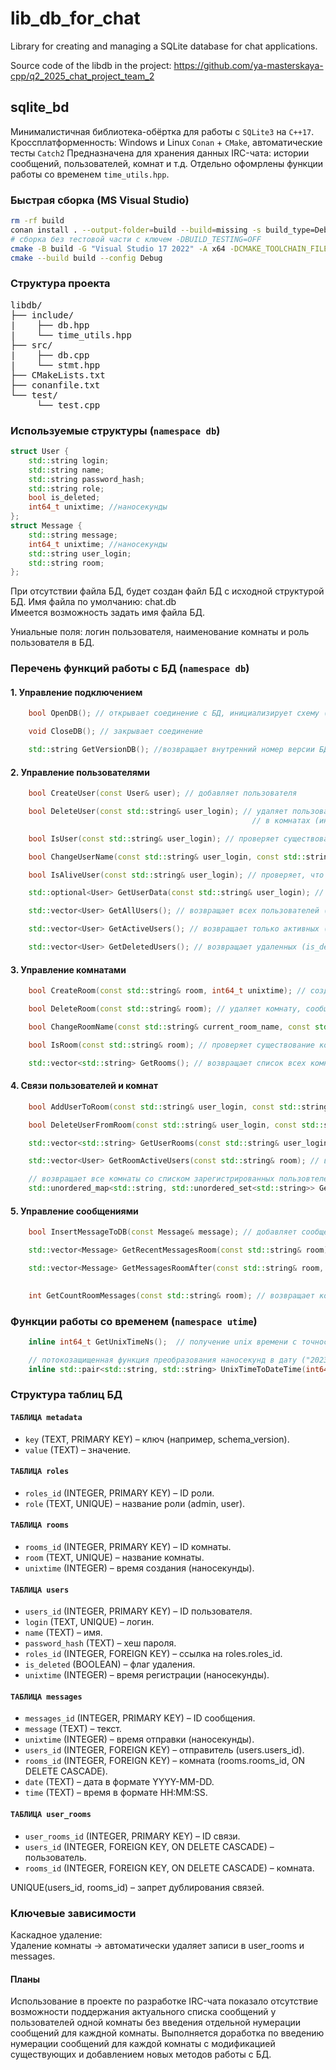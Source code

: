 # lib_db_for_chat
Library for creating and managing a SQLite database for chat applications.

Source code of the libdb in the project: https://github.com/ya-masterskaya-cpp/q2_2025_chat_project_team_2

## sqlite_bd

Минималистичная библиотека-обёртка для работы с `SQLite3` на `C++17`. Кроссплатформенность: Windows и Linux
`Conan` + `CMake`, автоматические тесты `Catch2`
Предназначена для хранения данных IRC-чата: истории сообщений, пользователей, комнат и т.д. 
Отдельно офомрлены функции работы со временем `time_utils.hpp`.

### Быстрая сборка (MS Visual Studio)

```bash
rm -rf build
conan install . --output-folder=build --build=missing -s build_type=Debug
# сборка без тестовой части с ключем -DBUILD_TESTING=OFF
cmake -B build -G "Visual Studio 17 2022" -A x64 -DCMAKE_TOOLCHAIN_FILE=build/conan_toolchain.cmake
cmake --build build --config Debug
```
### Структура проекта
<pre>
libdb/
├── include/        
|    ├── db.hpp
|    └── time_utils.hpp
├── src/            
|    ├── db.cpp
|    └── stmt.hpp
├── CMakeLists.txt  
├── conanfile.txt 
└── test/           
     └── test.cpp </pre>

### Используемые структуры (`namespace db`)
```cpp
struct User {
    std::string login;
    std::string name;
    std::string password_hash;
    std::string role;
    bool is_deleted;
    int64_t unixtime; //наносекунды
};
struct Message {
    std::string message;
    int64_t unixtime; //наносекунды
    std::string user_login;
    std::string room;
};
```
При отсутствии файла БД, будет создан файл БД с исходной структурой БД. Имя файла по умолчанию: chat.db </br>
Имеется возможность задать имя файла БД. </br>

Униальные поля: логин пользователя, наименование комнаты и роль пользователя в БД. </br>
### Перечень функций работы с БД (`namespace db`)

#### 1. Управление подключением
``` cpp
    bool OpenDB(); // открывает соединение с БД, инициализирует схему (если БД новая)

    void CloseDB(); // закрывает соединение

    std::string GetVersionDB(); //возвращает внутренний номер версии БД
```
#### 2. Управление пользователями
``` cpp
    bool CreateUser(const User& user); // добавляет пользователя

    bool DeleteUser(const std::string& user_login); // удаляет пользователя, если он не состоит
                                                      // в комнатах (иначе только is_deleted = true)

    bool IsUser(const std::string& user_login); // проверяет существование пользователя

    bool ChangeUserName(const std::string& user_login, const std::string& new_name); // меняет имя пользователя

    bool IsAliveUser(const std::string& user_login); // проверяет, что пользователь существует и не помечен на удаление

    std::optional<User> GetUserData(const std::string& user_login); // возвращает информацию по отдельному пользователю

    std::vector<User> GetAllUsers(); // возвращает всех пользователей (включая удаленных)

    std::vector<User> GetActiveUsers(); // возвращает только активных (is_deleted = false)

    std::vector<User> GetDeletedUsers(); // возвращает удаленных (is_deleted = true)
```
#### 3. Управление комнатами
``` cpp
    bool CreateRoom(const std::string& room, int64_t unixtime); // создает комнату

    bool DeleteRoom(const std::string& room); // удаляет комнату, сообщения комнаты из БД и связи пользователей с конатой

    bool ChangeRoomName(const std::string& current_room_name, const std::string& new_room_name); // переименование комнаты

    bool IsRoom(const std::string& room); // проверяет существование комнаты

    std::vector<std::string> GetRooms(); // возвращает список всех комнат
```
#### 4. Связи пользователей и комнат
``` cpp
    bool AddUserToRoom(const std::string& user_login, const std::string& room); // добавляет пользователя в комнату

    bool DeleteUserFromRoom(const std::string& user_login, const std::string& room); // удаляет пользователя из комнаты

    std::vector<std::string> GetUserRooms(const std::string& user_login); // возвращает комнаты пользователя

    std::vector<User> GetRoomActiveUsers(const std::string& room); // возвращает активных пользователей комнаты

    // возвращает все комнаты со списком зарегистрированных пользовтелей для каждой комнаты
    std::unordered_map<std::string, std::unordered_set<std::string>> GetAllRoomWithRegisteredUsers();
```
#### 5. Управление сообщениями
``` cpp
    bool InsertMessageToDB(const Message& message); // добавляет сообщение в комнату

    std::vector<Message> GetRecentMessagesRoom(const std::string& room); // возвращает 50 последних сообщений

    std::vector<Message> GetMessagesRoomAfter(const std::string& room, int64_t unixtime); // возвращает 50 сообщений,
                                                                                // начиная с указанного времени (пагинация)

    int GetCountRoomMessages(const std::string& room); // возвращает количество сообщений в комнате
```

### Функции работы со временем (`namespace utime`)
```cpp
    inline int64_t GetUnixTimeNs();  // получение unix времени с точностью до наносекунды

    // потокозащищенная функция преобразования наносекунд в дату ("2023-11-15") и время ("14:30:45")
    inline std::pair<std::string, std::string> UnixTimeToDateTime(int64_t unix_time_ns);
```

### Структура таблиц БД

#### `ТАБЛИЦА metadata` </br>
- `key` (TEXT, PRIMARY KEY) – ключ (например, schema_version).</br>
- `value` (TEXT) – значение.</br>

#### `ТАБЛИЦА roles`
- `roles_id` (INTEGER, PRIMARY KEY) – ID роли.
- `role` (TEXT, UNIQUE) – название роли (admin, user).

#### `ТАБЛИЦА rooms`
- `rooms_id` (INTEGER, PRIMARY KEY) – ID комнаты.
- `room` (TEXT, UNIQUE) – название комнаты.
- `unixtime` (INTEGER) – время создания (наносекунды).

#### `ТАБЛИЦА users`
- `users_id` (INTEGER, PRIMARY KEY) – ID пользователя.
- `login` (TEXT, UNIQUE) – логин.
- `name` (TEXT) – имя.
- `password_hash` (TEXT) – хеш пароля.
- `roles_id` (INTEGER, FOREIGN KEY) – ссылка на roles.roles_id.
- `is_deleted` (BOOLEAN) – флаг удаления.
- `unixtime` (INTEGER) – время регистрации (наносекунды).

#### `ТАБЛИЦА messages`
- `messages_id` (INTEGER, PRIMARY KEY) – ID сообщения.
- `message` (TEXT) – текст.
- `unixtime` (INTEGER) – время отправки (наносекунды).
- `users_id` (INTEGER, FOREIGN KEY) – отправитель (users.users_id).
- `rooms_id` (INTEGER, FOREIGN KEY) – комната (rooms.rooms_id, ON DELETE CASCADE).
- `date` (TEXT) – дата в формате YYYY-MM-DD.
- `time` (TEXT) – время в формате HH:MM:SS.

#### `ТАБЛИЦА user_rooms`
- `user_rooms_id` (INTEGER, PRIMARY KEY) – ID связи.
- `users_id` (INTEGER, FOREIGN KEY, ON DELETE CASCADE) – пользователь.
- `rooms_id` (INTEGER, FOREIGN KEY, ON DELETE CASCADE) – комната.

UNIQUE(users_id, rooms_id) – запрет дублирования связей.

### Ключевые зависимости

Каскадное удаление: </br>
Удаление комнаты → автоматически удаляет записи в user_rooms и messages.

#### Планы
Использование в проекте по разработке IRC-чата показало отсутствие возможности поддержания актуального списка сообщений у пользователей одной комнаты без введения отдельной нумерации сообщений для каждной комнаты. Выполняется доработка по введению нумерации сообщений для каждой комнаты с модификацией существующих и добавлением новых методов работы с БД.
